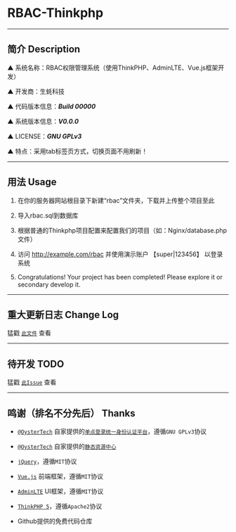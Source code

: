 # RBAC-Thinkphp

---

## 简介 Description

▲ 系统名称：RBAC权限管理系统（使用ThinkPHP、AdminLTE、Vue.js框架开发）

▲ 开发商：生蚝科技

▲ 代码版本信息：***Build 00000***

▲ 系统版本信息：***V0.0.0***

▲ LICENSE：***GNU GPLv3***

▲ 特点：采用tab标签页方式，切换页面不用刷新！

---

## 用法 Usage

1. 在你的服务器网站根目录下新建“rbac”文件夹，下载并上传整个项目至此

2. 导入rbac.sql到数据库

3. 根据普通的Thinkphp项目配置来配置我们的项目（如：Nginx/database.php文件）

4. 访问 http://example.com/rbac 并使用演示账户 【super|123456】 以登录系统

5. Congratulations! Your project has been completed! Please explore it or secondary develop it.

---

## 重大更新日志 Change Log

猛戳 [`此文件`](https://github.com/SmallOyster/RBAC-Thinkphp/blob/master/CHANGELOG.md) 查看

---

## 待开发 TODO

猛戳 [`此Issue`](https://github.com/SmallOyster/RBAC-Thinkphp/issues/1) 查看

---

## 鸣谢（排名不分先后） Thanks

* [`@OysterTech`](https://github.com/OysterTech) 自家提供的[`单点登录统一身份认证平台`](https://github.com/OysterTech/OT-SSO)，遵循`GNU GPLv3`协议

* [`@OysterTech`](https://github.com/OysterTech) 自家提供的[`静态资源中心`](https://static.xshgzs.com)

* [`jQuery`](https://jquery.org/)，遵循`MIT`协议

* [`Vue.js`](https://github.com/vuejs/vue) 前端框架，遵循`MIT`协议

* [`AdminLTE`](https://github.com/almasaeed2010/AdminLTE) UI框架，遵循`MIT`协议

* [`ThinkPHP 5`](https://github.com/top-think/framework/tree/5.1)，遵循`Apache2`协议

* Github提供的免费代码仓库
